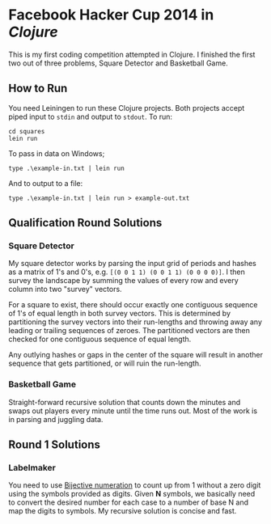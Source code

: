 # Facebook Hacker Cup 2014 in *Clojure*

This is my first coding competition attempted in Clojure. I finished the first two out of three problems, Square Detector and Basketball Game.

## How to Run
You need Leiningen to run these Clojure projects. Both projects accept piped input to `stdin` and output to `stdout`. To run:

	cd squares
	lein run

To pass in data on Windows;
 
	type .\example-in.txt | lein run

And to output to a file:

	type .\example-in.txt | lein run > example-out.txt

## Qualification Round Solutions
### Square Detector

My square detector works by parsing the input grid of periods and hashes as a matrix of 1's and 0's, e.g. `[(0 0 1 1) (0 0 1 1) (0 0 0 0)]`. I then survey the landscape by summing the values of every row and every column into two "survey" vectors.

For a square to exist, there should occur exactly one contiguous sequence of 1's of equal length in both survey vectors. This is determined by partitioning the survey vectors into their run-lengths and throwing away any leading or trailing sequences of zeroes. The partitioned vectors are then checked for one contiguous sequence of equal length.

Any outlying hashes or gaps in the center of the square will result in another sequence that gets partitioned, or will ruin the run-length.

### Basketball Game

Straight-forward recursive solution that counts down the minutes and swaps out players every minute until the time runs out. Most of the work is in parsing and juggling data.

## Round 1 Solutions
### Labelmaker

You need to use [Bijective numeration](http://en.wikipedia.org/wiki/Bijective_numeration) to count up from 1 without a zero digit using the symbols provided as digits. Given **N** symbols, we basically need to convert the desired number for each case to a number of base N and map the digits to symbols. My recursive solution is concise and fast.